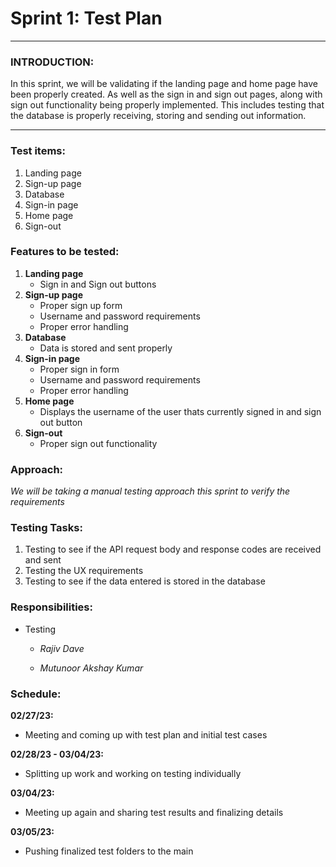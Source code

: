 # Sprint 1: Test Plan

---

### INTRODUCTION:

In this sprint, we will be validating if the landing page and home page have been properly created. As well as the sign in and sign out pages, along with sign out functionality being properly implemented. This includes testing that the database is properly receiving, storing and sending out information.

---

### Test items:

1. Landing page
2. Sign-up page
3. Database
4. Sign-in page
5. Home page
6. Sign-out

### Features to be tested:

1. **Landing page**
   - Sign in and Sign out buttons
2. **Sign-up page**
   - Proper sign up form
   - Username and password requirements
   - Proper error handling
3. **Database**
   - Data is stored and sent properly
4. **Sign-in page**
   - Proper sign in form
   - Username and password requirements
   - Proper error handling
5. **Home page**
   - Displays the username of the user thats currently signed in and sign out button
6. **Sign-out**
   - Proper sign out functionality

### Approach:

_We will be taking a manual testing approach this sprint to verify the requirements_

### Testing Tasks:

1. Testing to see if the API request body and response codes are received and sent
2. Testing the UX requirements
3. Testing to see if the data entered is stored in the database

### Responsibilities:

- Testing

  - _Rajiv Dave_

  - _Mutunoor Akshay Kumar_

### Schedule:

**02/27/23:**

- Meeting and coming up with test plan and initial test cases

**02/28/23 - 03/04/23:**

- Splitting up work and working on testing individually

**03/04/23:**

- Meeting up again and sharing test results and finalizing details

**03/05/23:**

- Pushing finalized test folders to the main
